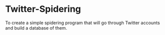 # Twitter-Spidering
To create a simple spidering program that will go through Twitter accounts and build a database of them.
